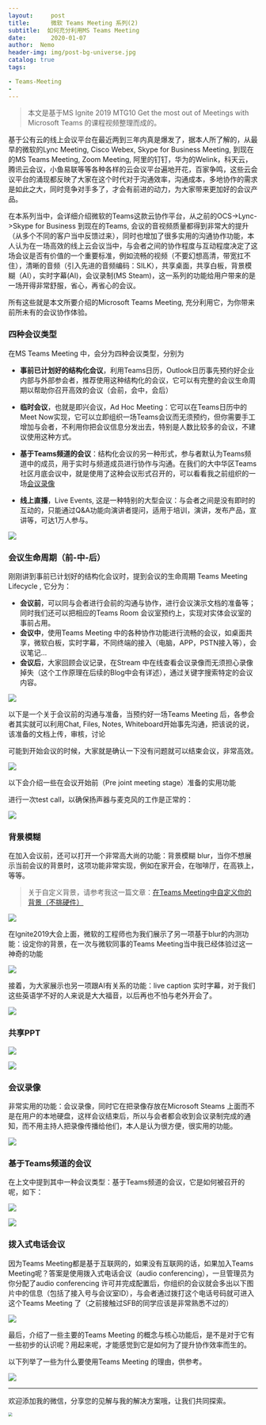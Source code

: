 ```yaml
---
layout:     post
title:      微软 Teams Meeting 系列(2) 
subtitle:  如何充分利用MS Teams Meeting
date:       2020-01-07
author:  Nemo
header-img: img/post-bg-universe.jpg
catalog: true
tags:

- Teams-Meeting
- 
---
```


> 本文是基于MS Ignite 2019 MTG10 Get the most out of Meetings with Microsoft Teams 的课程视频整理而成的。

基于公有云的线上会议平台在最近两到三年内真是爆发了，据本人所了解的，从最早的微软的Lync Meeting, Cisco Webex, Skype for Business Meeting, 到现在的MS Teams  Meeting, Zoom Meeting,  阿里的钉钉，华为的Welink，科天云，腾讯云会议，小鱼易联等等各种各样的云会议平台遍地开花，百家争鸣，这些云会议平台的涌现都反映了大家在这个时代对于沟通效率，沟通成本，多地协作的需求是如此之大，同时竞争对手多了，才会有前进的动力，为大家带来更加好的会议产品。

在本系列当中，会详细介绍微软的Teams这款云协作平台，从之前的OCS->Lync->Skype for Business  到现在的Teams,  会议的音视频质量都得到非常大的提升（从多个不同的客户当中反馈过来），同时也增加了很多实用的沟通协作功能，本人认为在一场高效的线上云会议当中，与会者之间的协作程度与互动程度决定了这场会议是否有价值的一个重要标准，例如流畅的视频（不要幻想高清，带宽扛不住），清晰的音频（引入先进的音频编码：SILK），共享桌面，共享白板，背景模糊（AI），实时字幕(AI)，会议录制(MS Steam)，这一系列的功能给用户带来的是一场开得非常舒服，省心，再省心的会议。

所有这些就是本文所要介绍的Microsoft Teams Meeting, 充分利用它，为你带来前所未有的会议协作体验。

### 四种会议类型

在MS Teams Meeting 中，会分为四种会议类型，分别为

- **事前已计划好的结构化会议**，利用Teams日历，Outlook日历事先预约好企业内部与外部参会者，推荐使用这种结构化的会议，它可以有完整的会议生命周期以帮助你召开高效的会议（会前，会中，会后）

- **临时会议**，也就是即兴会议，Ad Hoc Meeting：它可以在Teams日历中的Meet Now实现，它可以立即组织一场Teams会议而无须预约，但你需要手工增加与会者，不利用你把会议信息分发出去，特别是人数比较多的会议，不建议使用这种方式。

- **基于Teams频道的会议**：结构化会议的另一种形式，参与者默认为Teams频道中的成员，用于实时与频道成员进行协作与沟通。在我们的大中华区Teams社区月底会议中，就是使用了这种会议形式召开的，可以看看我之前组织的一场[会议录像](https://www.bilibili.com/video/BV1qA411t7be/)

- **线上直播**，Live Events, 这是一种特别的大型会议：与会者之间是没有即时的互动的，只能通过Q&A功能向演讲者提问，适用于培训，演讲，发布产品，宣讲等，可达1万人参与。

![](https://cdn.jsdelivr.net/gh/tangx007/tangx007.github.io/img/20200518172316.png)

### 会议生命周期（前-中-后）

刚刚讲到事前已计划好的结构化会议时，提到会议的生命周期 Teams Meeting Lifecycle , 它分为：

- **会议前**，可以同与会者进行会前的沟通与协作，进行会议演示文档的准备等；同时我们还可以把相应的Teams Room 会议室预约上，实现对实体会议室的事前占用。
- **会议中**，使用Teams Meeting 中的各种协作功能进行流畅的会议，如桌面共享，微软白板，实时字幕，不同终端的接入（电脑，APP，PSTN接入等），会议笔记…
- **会议后**，大家回顾会议记录，在Stream 中在线查看会议录像而无须担心录像掉失（这个工作原理在后续的Blog中会有详述），通过关键字搜索特定的会议内容。

[![](https://cdn.jsdelivr.net/gh/tangx007/tangx007.github.io/img/2b589d9c405e81783006fe7fd3ac70cf.png)](https://s1.51cto.com/images/blog/202001/07/1f1b6e34394eea00c4cf1793ed3ca931.png?x-oss-process=image/watermark,size_16,text_QDUxQ1RP5Y2a5a6i,color_FFFFFF,t_100,g_se,x_10,y_10,shadow_90,type_ZmFuZ3poZW5naGVpdGk=)

以下是一个关于会议前的沟通与准备，当预约好一场Teams Meeting 后，各参会者其实就可以利用Chat, Files, Notes, Whiteboard开始事先沟通，把该说的说，该准备的文档上传，审核，讨论

可能到开始会议的时候，大家就是确认一下没有问题就可以结束会议，非常高效。

[![](https://cdn.jsdelivr.net/gh/tangx007/tangx007.github.io/img/79aa0cd417140427571507fa9e5cb46d.png)](https://s1.51cto.com/images/blog/202001/07/72a8d18372d9c60ed75db1063662ec6a.png?x-oss-process=image/watermark,size_16,text_QDUxQ1RP5Y2a5a6i,color_FFFFFF,t_100,g_se,x_10,y_10,shadow_90,type_ZmFuZ3poZW5naGVpdGk=)

以下会介绍一些在会议开始前（Pre joint meeting stage）准备的实用功能

进行一次test call，以确保扬声器与麦克风的工作是正常的：

[![](https://cdn.jsdelivr.net/gh/tangx007/tangx007.github.io/img/3343934ade4c4b4a562036c1e357410c.png)](https://s1.51cto.com/images/blog/202001/07/bbb70e16d17840b6704de759213c3531.png?x-oss-process=image/watermark,size_16,text_QDUxQ1RP5Y2a5a6i,color_FFFFFF,t_100,g_se,x_10,y_10,shadow_90,type_ZmFuZ3poZW5naGVpdGk=)

### 背景模糊

在加入会议前，还可以打开一个非常高大尚的功能：背景模糊 blur，当你不想展示当前会议的背景时，这项功能非常实现，例如在家开会，在咖啡厅，在高铁上，等等。

> 关于自定义背景，请参考我这一篇文章：[在Teams Meeting中自定义你的背景（不挑硬件）](https://blog.51cto.com/nemotan/2488666)

[![](https://cdn.jsdelivr.net/gh/tangx007/tangx007.github.io/img/5f264aa869a81f82729b1efe979588bc.png)](https://s1.51cto.com/images/blog/202001/07/8b9e535b52b4bbae17e150976bd463f1.png?x-oss-process=image/watermark,size_16,text_QDUxQ1RP5Y2a5a6i,color_FFFFFF,t_100,g_se,x_10,y_10,shadow_90,type_ZmFuZ3poZW5naGVpdGk=)

在Ignite2019大会上面，微软的工程师也为我们展示了另一项基于blur的内测功能：设定你的背景，在一次与微软同事的Teams Meeting当中我已经体验过这一神奇的功能

![](https://cdn.jsdelivr.net/gh/tangx007/tangx007.github.io/img/7215eadac86e81807c3893c0fc561571.png)

接着，为大家展示也另一项跟AI有关系的功能：live caption 实时字幕，对于我们这些英语学不好的人来说是大大福音，以后再也不怕与老外开会了。

![](https://cdn.jsdelivr.net/gh/tangx007/tangx007.github.io/img/c6d889b20bdf5a69144fbffae177dccf.png)

### 共享PPT

![](https://cdn.jsdelivr.net/gh/tangx007/tangx007.github.io/img/f7db7c4ca46a7f0b7882674ca58ded33.png)

![](https://cdn.jsdelivr.net/gh/tangx007/tangx007.github.io/img/0fdfacf63bbb3130a6bf696f309082f2.png)

### 会议录像

非常实用的功能：会议录像，同时它在把录像存放在Microsoft Steams 上面而不是在用户的本地硬盘，这样会议结束后，所以与会者都会收到会议录制完成的通知，而不用主持人把录像传播给他们，本人是认为很方便，很实用的功能。

![](https://cdn.jsdelivr.net/gh/tangx007/tangx007.github.io/img/77f47eb5d0248a5ce1f22e2f5400ce0a.png)

### 基于Teams频道的会议

在上文中提到其中一种会议类型：基于Teams频道的会议，它是如何被召开的呢，如下：

![](https://cdn.jsdelivr.net/gh/tangx007/tangx007.github.io/img/640a4038ca9dada13aa2559d2bff86d0.png)

![](https://cdn.jsdelivr.net/gh/tangx007/tangx007.github.io/img/272049f602ad1ad226f1d702d70e6291.png)

### 拨入式电话会议

因为Teams Meeting都是基于互联网的，如果没有互联网的话，如果加入Teams Meeting呢？答案是使用拨入式电话会议（audio  conferencing），一旦管理员为你分配了audio conferencing  许可并完成配置后，你组织的会议就会多出以下图片中的信息（包括了接入号与会议室ID），与会者通过拨打这个电话号码就可进入这个Teams  Meeting 了（之前接触过SFB的同学应该是非常熟悉不过的）

![](https://cdn.jsdelivr.net/gh/tangx007/tangx007.github.io/img/3b55c1e0bca27f78dd3b1e965066a519.png)

最后，介绍了一些主要的Teams Meeting 的概念与核心功能后，是不是对于它有一些初步的认识呢？用起来呢，才能感觉到它是如何为了提升协作效率而生的。

以下列举了一些为什么要使用Teams Meeting 的理由，供参考。

![](https://cdn.jsdelivr.net/gh/tangx007/tangx007.github.io/img/72732c5c13f1924589970759f7b9c1aa.png)

------

欢迎添加我的微信，分享您的见解与我的解决方案哦，让我们共同探索。

<img src="https://cdn.jsdelivr.net/gh/tangx007/tangx007.github.io/img/nemo-qrcode.jpg" style="zoom:50%;" />